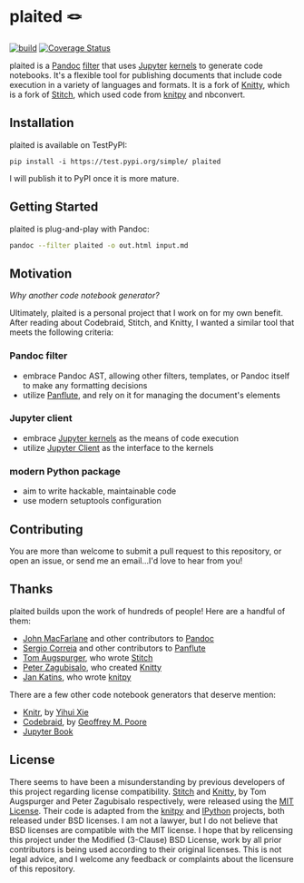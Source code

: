 # plaited 🪢
[![build](https://github.com/jacobwhall/plaited/actions/workflows/test-with-coverage.yml/badge.svg)](https://github.com/jacobwhall/plaited/actions/workflows/test-with-coverage.yml)
[![Coverage Status](https://coveralls.io/repos/github/jacobwhall/plaited/badge.svg?branch=trunk)](https://coveralls.io/github/jacobwhall/plaited?branch=trunk)

plaited is a [Pandoc](https://pandoc.org/) [filter](https://pandoc.org/filters.html) that uses [Jupyter](https://jupyter.org/) [kernels](https://github.com/jupyter/jupyter/wiki/Jupyter-kernels) to generate code notebooks.
It's a flexible tool for publishing documents that include code execution in a variety of languages and formats.
It is a fork of [Knitty](https://github.com/kiwi0fruit/knitty), which is a fork of [Stitch](https://github.com/pystitch/stitch), which used code from [knitpy](https://github.com/jankatins/knitpy) and nbconvert.

## Installation

plaited is available on TestPyPI:

```
pip install -i https://test.pypi.org/simple/ plaited
```

I will publish it to PyPI once it is more mature.

## Getting Started

plaited is plug-and-play with Pandoc:

```bash
pandoc --filter plaited -o out.html input.md
```

## Motivation

_Why another code notebook generator?_

Ultimately, plaited is a personal project that I work on for my own benefit.
After reading about Codebraid, Stitch, and Knitty, I wanted a similar tool that meets the following criteria:

### Pandoc filter

- embrace Pandoc AST, allowing other filters, templates, or Pandoc itself to make any formatting decisions
- utilize [Panflute](https://github.com/sergiocorreia/panflute), and rely on it for managing the document's elements

### Jupyter client

- embrace [Jupyter kernels](https://github.com/jupyter/jupyter/wiki/Jupyter-kernels) as the means of code execution
- utilize [Jupyter Client](https://github.com/jupyter/jupyter_client) as the interface to the kernels

### modern Python package

- aim to write hackable, maintainable code
- use modern setuptools configuration

## Contributing

You are more than welcome to submit a pull request to this repository, or open an issue, or send me an email…I'd love to hear from you!

## Thanks

plaited builds upon the work of hundreds of people! Here are a handful of them:

- [John MacFarlane](https://johnmacfarlane.net/) and other contributors to [Pandoc](https://pandoc.org/)
- [Sergio Correia](http://scorreia.com/) and other contributors to [Panflute](https://github.com/sergiocorreia/panflute)
- [Tom Augspurger](https://github.com/TomAugspurger), who wrote [Stitch](https://github.com/pystitch/stitch)
- [Peter Zagubisalo](https://github.com/kiwi0fruit), who created [Knitty](https://github.com/kiwi0fruit/knitty)
- [Jan Katins](https://www.katzien.de/en/), who wrote [knitpy](https://github.com/jankatins/knitpy)

There are a few other code notebook generators that deserve mention:

- [Knitr](https://yihui.org/knitr/), by [Yihui Xie](https://yihui.org/)
- [Codebraid](https://github.com/gpoore/codebraid), by [Geoffrey M. Poore](https://gpoore.github.io/)
- [Jupyter Book](https://jupyterbook.org/intro.html)

## License

There seems to have been a misunderstanding by previous developers of this project regarding license compatibility.
[Stitch](https://github.com/pystitch/stitch) and [Knitty](https://github.com/kiwi0fruit/knitty), by Tom Augspurger and Peter Zagubisalo respectively, were released using the [MIT License](https://en.wikipedia.org/wiki/MIT_License).
Their code is adapted from the [knitpy](https://github.com/jankatins/knitpy) and [IPython](https://github.com/ipython/ipython) projects, both released under BSD licenses.
I am not a lawyer, but I do not believe that BSD licenses are compatible with the MIT license.
I hope that by relicensing this project under the Modified (3-Clause) BSD License, work by all prior contributors is being used according to their original licenses.
This is not legal advice, and I welcome any feedback or complaints about the licensure of this repository.
